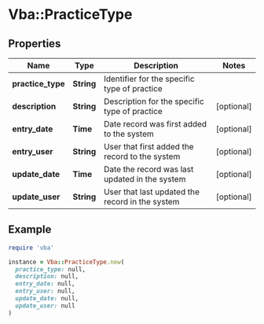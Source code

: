 # Vba::PracticeType

## Properties

| Name | Type | Description | Notes |
| ---- | ---- | ----------- | ----- |
| **practice_type** | **String** | Identifier for the specific type of practice |  |
| **description** | **String** | Description for the specific type of practice | [optional] |
| **entry_date** | **Time** | Date record was first added to the system | [optional] |
| **entry_user** | **String** | User that first added the record to the system | [optional] |
| **update_date** | **Time** | Date the record was last updated in the system | [optional] |
| **update_user** | **String** | User that last updated the record in the system | [optional] |

## Example

```ruby
require 'vba'

instance = Vba::PracticeType.new(
  practice_type: null,
  description: null,
  entry_date: null,
  entry_user: null,
  update_date: null,
  update_user: null
)
```

